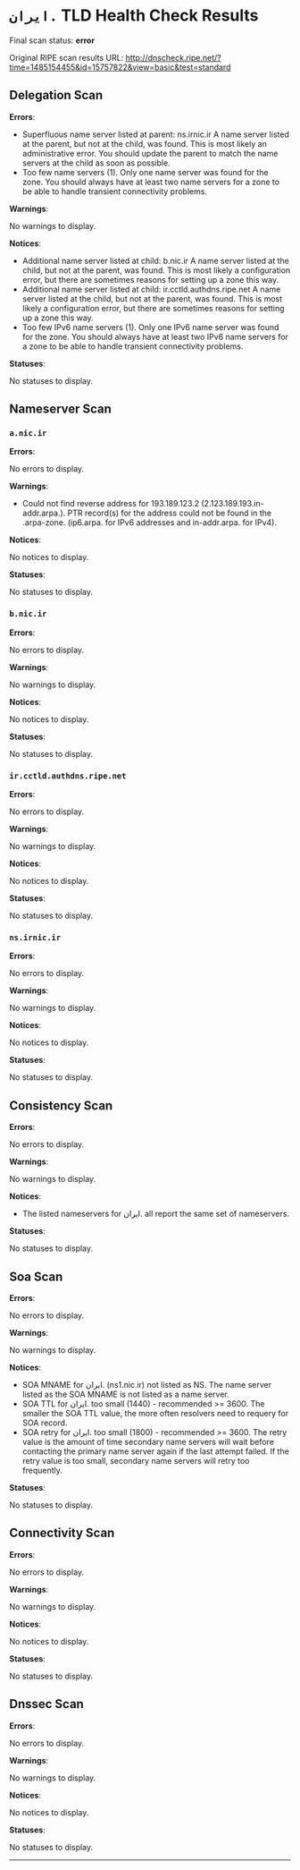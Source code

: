 # `ایران.` TLD Health Check Results

Final scan status: **error** 

Original RIPE scan results URL: http://dnscheck.ripe.net/?time=1485154455&id=15757822&view=basic&test=standard

## Delegation Scan

**Errors**:

* Superfluous name server listed at parent: ns.irnic.ir A name server listed at the parent, but not at the child, was found. This is most likely an administrative error. You should update the parent to match the name servers at the child as soon as possible.
* Too few name servers (1). Only one name server was found for the zone. You should always have at least two name servers for a zone to be able to handle transient connectivity problems.

**Warnings**:

No warnings to display.

**Notices**:

* Additional name server listed at child: b.nic.ir A name server listed at the child, but not at the parent, was found. This is most likely a configuration error, but there are sometimes reasons for setting up a zone this way.
* Additional name server listed at child: ir.cctld.authdns.ripe.net A name server listed at the child, but not at the parent, was found. This is most likely a configuration error, but there are sometimes reasons for setting up a zone this way.
* Too few IPv6 name servers (1). Only one IPv6 name server was found for the zone. You should always have at least two IPv6 name servers for a zone to be able to handle transient connectivity problems.

**Statuses**:

No statuses to display.

## Nameserver Scan

### `a.nic.ir`

**Errors**:

No errors to display.

**Warnings**:

* Could not find reverse address for 193.189.123.2 (2.123.189.193.in-addr.arpa.). PTR record(s) for the address could not be found in the .arpa-zone. (ip6.arpa. for IPv6 addresses and in-addr.arpa. for IPv4).

**Notices**:

No notices to display.

**Statuses**:

No statuses to display.

### `b.nic.ir`

**Errors**:

No errors to display.

**Warnings**:

No warnings to display.

**Notices**:

No notices to display.

**Statuses**:

No statuses to display.

### `ir.cctld.authdns.ripe.net`

**Errors**:

No errors to display.

**Warnings**:

No warnings to display.

**Notices**:

No notices to display.

**Statuses**:

No statuses to display.

### `ns.irnic.ir`

**Errors**:

No errors to display.

**Warnings**:

No warnings to display.

**Notices**:

No notices to display.

**Statuses**:

No statuses to display.

## Consistency Scan

**Errors**:

No errors to display.

**Warnings**:

No warnings to display.

**Notices**:

* The listed nameservers for ایران. all report the same set of nameservers.

**Statuses**:

No statuses to display.

## Soa Scan

**Errors**:

No errors to display.

**Warnings**:

No warnings to display.

**Notices**:

* SOA MNAME for ایران. (ns1.nic.ir) not listed as NS. The name server listed as the SOA MNAME is not listed as a name server.
* SOA TTL for ایران. too small (1440) - recommended >= 3600. The smaller the SOA TTL value, the more often resolvers need to requery for SOA record.
* SOA retry for ایران. too small (1800) - recommended >= 3600. The retry value is the amount of time secondary name servers will wait before contacting the primary name server again if the last attempt failed. If the retry value is too small, secondary name servers will retry too frequently.

**Statuses**:

No statuses to display.

## Connectivity Scan

**Errors**:

No errors to display.

**Warnings**:

No warnings to display.

**Notices**:

No notices to display.

**Statuses**:

No statuses to display.

## Dnssec Scan

**Errors**:

No errors to display.

**Warnings**:

No warnings to display.

**Notices**:

No notices to display.

**Statuses**:

No statuses to display.


---

